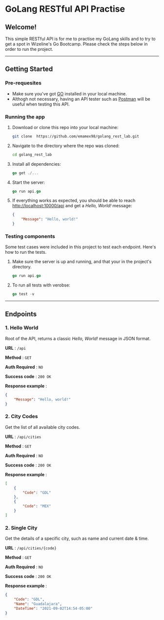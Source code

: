 # GoLang RESTful API Practise
## Welcome!
This simple RESTful API is for me to practise my GoLang skills and to try to get a spot in Wizeline's Go Bootcamp. Please check the steps below in order to run the project.

-----------------

## Getting Started

### Pre-requesites
- Make sure you've got [GO](https://golang.org/dl/) installed in your local machine. 
- Althogh not necessary, having an API tester such as [Postman](https://www.postman.com/downloads/) will be useful when testing this API.

### Running the app
1. Download or clone this repo into your local machine:

    ```bash
    git clone  https://github.com/emamex98/golang_rest_lab.git
    ```

1. Navigate to the directory where the repo was cloned:

    ```bash
    cd golang_rest_lab
    ```

1. Install all dependencies:

    ```go
    go get ./...
    ```

1. Start the server:

    ```go
    go run api.go
    ```

1. If everything works as expected, you should be able to reach [http://localhost:10000/api](http://localhost:10000/api) and get a _Hello, World!_ message:

    ```json
    {
        "Message": "Hello, world!"
    }
    ```


### Testing components
Some test cases were included in this project to test each endpoint. Here's how to run the tests.

1. Make sure the server is up and running, and that your in the project's directory.

    ```go
    go run api.go
    ```

1. To run all tests with verobse:

    ```go
    go test -v
    ```

-----------------
## Endpoints


### 1. Hello World
Root of the API, returns a classic _Hello, World!_ message in JSON format.

**URL** : `/api`

**Method** : `GET`

**Auth Required** : `NO`

**Success code** : `200 OK`

**Response example** :


```json
{
    "Message": "Hello, world!"
}
```


### 2. City Codes
Get the list of all available city codes.

**URL** : `/api/cities`

**Method** : `GET`

**Auth Required** : `NO`

**Success code** : `200 OK`

**Response example** :


```json
[
    {
        "Code": "GDL"
    },
    {
        "Code": "MEX"
    }
]
```

### 2. Single City 
Get the details of a specific city, such as name and current date & time.

**URL** : `/api/cities/{code}`

**Method** : `GET`

**Auth Required** : `NO`

**Success code** : `200 OK`

**Response example** :


```json
{ 
    "Code": "GDL", 
    "Name": "Guadalajara", 
    "DateTime": "2021-09-02T14:54-05:00" 
}
```

